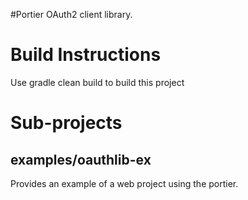 #Portier OAuth2 client library.


Build Instructions
====================

Use gradle clean build to build this project


Sub-projects
============

examples/oauthlib-ex
--------------------
Provides an example of a web project using the portier.
